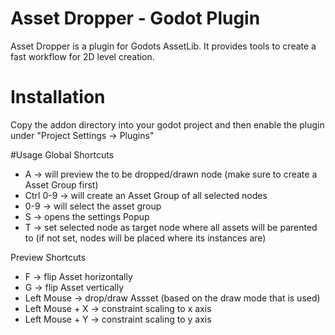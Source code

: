 # Asset Dropper - Godot Plugin
Asset Dropper is a plugin for Godots AssetLib. It provides tools to create a fast workflow for 2D level creation.

# Installation
Copy the addon directory into your godot project and then enable the plugin under "Project Settings -> Plugins"

#Usage
Global Shortcuts
 - A -> will preview the to be dropped/drawn node (make sure to create a Asset Group first)
 - Ctrl 0-9 -> will create an Asset Group of all selected nodes
 - 0-9 -> will select the asset group
 - S -> opens the settings Popup
 - T -> set selected node as target node where all assets will be parented to (if not set, nodes will be placed where its instances are)
 
Preview Shortcuts
 - F -> flip Asset horizontally
 - G -> flip Asset vertically
 - Left Mouse -> drop/draw Assset (based on the draw mode that is used)
 - Left Mouse + X -> constraint scaling to x axis
 - Left Mouse + Y -> constraint scaling to y axis
 